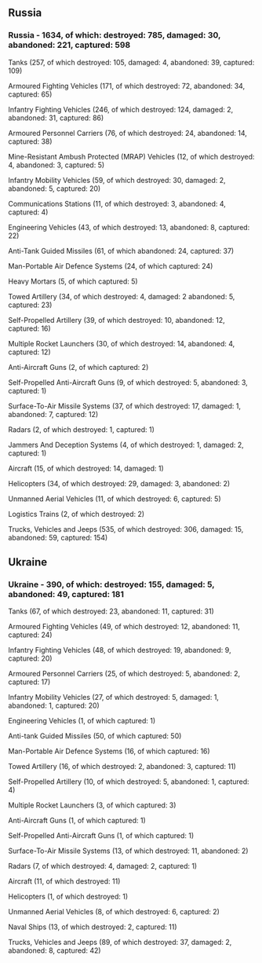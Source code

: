 
 
 ## Russia
 
 ### Russia - 1634, of which: destroyed: 785, damaged: 30, abandoned: 221, captured: 598

 

 

 Tanks (257, of which destroyed: 105, damaged: 4, abandoned: 39, captured: 109)

 Armoured Fighting Vehicles (171, of which destroyed: 72, abandoned: 34, captured: 65)

 Infantry Fighting Vehicles (246, of which destroyed: 124, damaged: 2, abandoned: 31, captured: 86)

 Armoured Personnel Carriers (76, of which destroyed: 24, abandoned: 14, captured: 38)

 Mine-Resistant Ambush Protected (MRAP) Vehicles (12, of which destroyed: 4, abandoned: 3, captured: 5)

 Infantry Mobility Vehicles (59, of which destroyed: 30, damaged: 2, abandoned: 5, captured: 20)

 Communications Stations (11, of which destroyed: 3, abandoned: 4, captured: 4)

 Engineering Vehicles (43, of which destroyed: 13, abandoned: 8, captured: 22)

 Anti-Tank Guided Missiles (61, of which abandoned: 24, captured: 37)

 Man-Portable Air Defence Systems (24, of which captured: 24)

 Heavy Mortars (5, of which captured: 5)

 Towed Artillery (34, of which destroyed: 4, damaged: 2 abandoned: 5, captured: 23)

 Self-Propelled Artillery (39, of which destroyed: 10, abandoned: 12, captured: 16)

 Multiple Rocket Launchers (30, of which destroyed: 14, abandoned: 4, captured: 12)

 Anti-Aircraft Guns (2, of which captured: 2)

 Self-Propelled Anti-Aircraft Guns (9, of which destroyed: 5, abandoned: 3, captured: 1)

 Surface-To-Air Missile Systems (37, of which destroyed: 17, damaged: 1, abandoned: 7, captured: 12)

 Radars (2, of which destroyed: 1, captured: 1)

 Jammers And Deception Systems (4, of which destroyed: 1, damaged: 2, captured: 1)

 Aircraft (15, of which destroyed: 14, damaged: 1)

 Helicopters (34, of which destroyed: 29, damaged: 3, abandoned: 2)

 Unmanned Aerial Vehicles (11, of which destroyed: 6, captured: 5)

 Logistics Trains (2, of which destroyed: 2)

 Trucks, Vehicles and Jeeps (535, of which destroyed: 306, damaged: 15, abandoned: 59, captured: 154)

 
 
 ## Ukraine
 
 ### Ukraine - 390, of which: destroyed: 155, damaged: 5, abandoned: 49, captured: 181

 

 

 Tanks (67, of which destroyed: 23, abandoned: 11, captured: 31)

 Armoured Fighting Vehicles (49, of which destroyed: 12, abandoned: 11, captured: 24)

 Infantry Fighting Vehicles (48, of which destroyed: 19, abandoned: 9, captured: 20)

 Armoured Personnel Carriers (25, of which destroyed: 5, abandoned: 2, captured: 17)

 Infantry Mobility Vehicles (27, of which destroyed: 5, damaged: 1, abandoned: 1, captured: 20)

 Engineering Vehicles (1, of which captured: 1)

 Anti-tank Guided Missiles (50, of which captured: 50)

 Man-Portable Air Defence Systems (16, of which captured: 16)

 Towed Artillery (16, of which destroyed: 2, abandoned: 3, captured: 11)

 Self-Propelled Artillery (10, of which destroyed: 5, abandoned: 1, captured: 4)

 Multiple Rocket Launchers (3, of which captured: 3)

 Anti-Aircraft Guns (1, of which captured: 1)

 Self-Propelled Anti-Aircraft Guns (1, of which captured: 1)

 Surface-To-Air Missile Systems (13, of which destroyed: 11, abandoned: 2)

 

 

 Radars (7, of which destroyed: 4, damaged: 2, captured: 1)

 Aircraft (11, of which destroyed: 11)

 Helicopters (1, of which destroyed: 1)

 Unmanned Aerial Vehicles (8, of which destroyed: 6, captured: 2)

 Naval Ships (13, of which destroyed: 2, captured: 11)

 Trucks, Vehicles and Jeeps (89, of which destroyed: 37, damaged: 2, abandoned: 8, captured: 42)

